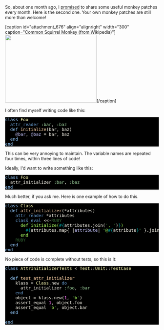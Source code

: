 So, about one month ago, I <a href="http://iain.nl/2010/03/monkey-patch-of-the-month-group_by/">promised</a> to share some useful monkey patches every month. Here is the second one. Your own monkey patches are still more than welcome!

[caption id="attachment_676" align="alignright" width="300" caption="Common Squirrel Monkey (from Wikipedia)"]<a href="http://en.wikipedia.org/wiki/Common_Squirrel_Monkey"><img src="http://iain.nl/wp-content/uploads/2010/04/800px-Saimiri_sciureus-1_Luc_Viatour-300x222.jpg" alt="" title="800px-Saimiri_sciureus-1_Luc_Viatour" width="300" height="222" class="size-medium wp-image-676" /></a>[/caption]

I often find myself writing code like this:

<pre style="background: #000000; color: #f6f3e8; font-family: Monaco, monospace" class="ir_black"><font color="#96cbfe">class</font>&nbsp;<font color="#ffffb6">Foo</font>
&nbsp;&nbsp;<font color="#6699cc">attr_reader</font>&nbsp;<font color="#99cc99">:bar</font>, <font color="#99cc99">:baz</font>
&nbsp;&nbsp;<font color="#96cbfe">def</font>&nbsp;<font color="#ffd2a7">initialize</font>(bar, baz)
&nbsp;&nbsp;&nbsp;&nbsp;<font color="#c6c5fe">@bar</font>, <font color="#c6c5fe">@baz</font>&nbsp;= bar, baz
&nbsp;&nbsp;<font color="#96cbfe">end</font>
<font color="#96cbfe">end</font></pre>

This can be very annoying to maintain. The variable names are repeated four times, within three lines of code!

Ideally, I'd want to write something like this:

<pre style="background: #000000; color: #f6f3e8; font-family: Monaco, monospace" class="ir_black"><font color="#96cbfe">class</font>&nbsp;<font color="#ffffb6">Foo</font>
&nbsp;&nbsp;attr_initializer <font color="#99cc99">:bar</font>, <font color="#99cc99">:baz</font>
<font color="#96cbfe">end</font></pre>

Much better, if you ask me. Here is one example of how to do this.

<pre style="background: #000000; color: #f6f3e8; font-family: Monaco, monospace" class="ir_black"><font color="#96cbfe">class</font>&nbsp;<font color="#ffffb6">Class</font>
&nbsp;&nbsp;<font color="#96cbfe">def</font>&nbsp;<font color="#ffd2a7">attr_initializer</font>(*attributes)
&nbsp;&nbsp;&nbsp;&nbsp;<font color="#6699cc">attr_reader</font>&nbsp;*attributes
&nbsp;&nbsp;&nbsp;&nbsp;<font color="#6699cc">class_eval</font>&nbsp;&lt;&lt;-<font color="#336633">RUBY</font>
<font color="#a8ff60">&nbsp;&nbsp;&nbsp;&nbsp;&nbsp;&nbsp;def initialize(</font><font color="#00a0a0">#{</font>attributes.join(<font color="#336633">'</font><font color="#a8ff60">, </font><font color="#336633">'</font>)<font color="#00a0a0">}</font><font color="#a8ff60">)</font>
<font color="#a8ff60">&nbsp;&nbsp;&nbsp;&nbsp;&nbsp;&nbsp;&nbsp;&nbsp;</font><font color="#00a0a0">#{</font>attributes.map{ |<font color="#c6c5fe">attribute</font>|&nbsp;<font color="#336633">&quot;</font><font color="#a8ff60">@</font><font color="#00a0a0">#{</font>attribute<font color="#00a0a0">}</font><font color="#336633">&quot;</font>&nbsp;}.join(<font color="#336633">'</font><font color="#a8ff60">, </font><font color="#336633">'</font>)<font color="#00a0a0">}</font><font color="#a8ff60">&nbsp;= </font><font color="#00a0a0">#{</font>attributes.join(<font color="#336633">'</font><font color="#a8ff60">, </font><font color="#336633">'</font>)<font color="#00a0a0">}</font>
<font color="#a8ff60">&nbsp;&nbsp;&nbsp;&nbsp;&nbsp;&nbsp;end</font>
<font color="#a8ff60">&nbsp;&nbsp;&nbsp;&nbsp;</font><font color="#336633">RUBY</font>
&nbsp;&nbsp;<font color="#96cbfe">end</font>
<font color="#96cbfe">end</font></pre>

No piece of code is complete without tests, so this is it:

<pre style="background: #000000; color: #f6f3e8; font-family: Monaco, monospace" class="ir_black"><font color="#96cbfe">class</font>&nbsp;<font color="#ffffb6">AttrInitializerTests</font>&nbsp;&lt; <font color="#ffffb6">Test</font>::<font color="#ffffb6">Unit</font>::<font color="#ffffb6">TestCase</font>

&nbsp;&nbsp;<font color="#96cbfe">def</font>&nbsp;<font color="#ffd2a7">test_attr_initializer</font>
&nbsp;&nbsp;&nbsp;&nbsp;klass = <font color="#ffffb6">Class</font>.new <font color="#6699cc">do</font>
&nbsp;&nbsp;&nbsp;&nbsp;&nbsp;&nbsp;attr_initializer <font color="#99cc99">:foo</font>, <font color="#99cc99">:bar</font>
&nbsp;&nbsp;&nbsp;&nbsp;<font color="#6699cc">end</font>
&nbsp;&nbsp;&nbsp;&nbsp;object = klass.new(<font color="#ff73fd">1</font>, <font color="#336633">'</font><font color="#a8ff60">b</font><font color="#336633">'</font>)
&nbsp;&nbsp;&nbsp;&nbsp;assert_equal <font color="#ff73fd">1</font>, object.foo
&nbsp;&nbsp;&nbsp;&nbsp;assert_equal <font color="#336633">'</font><font color="#a8ff60">b</font><font color="#336633">'</font>, object.bar
&nbsp;&nbsp;<font color="#96cbfe">end</font>
&nbsp;
<font color="#96cbfe">end</font></pre>
